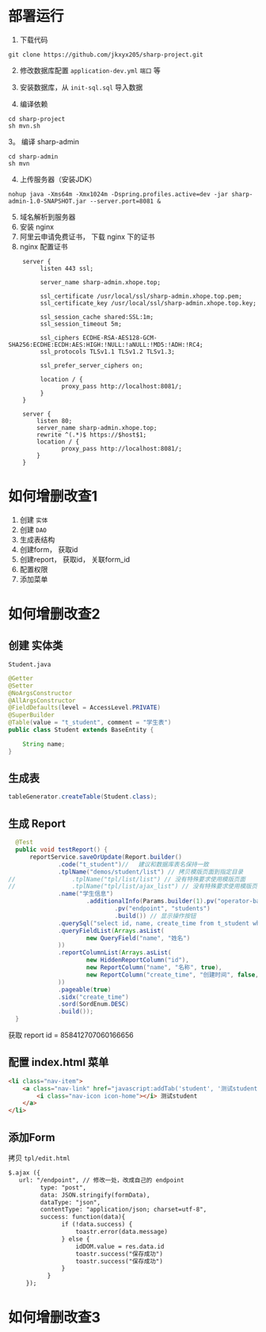 # 部署运行
1. 下载代码
```shell
git clone https://github.com/jkxyx205/sharp-project.git
```
2. 修改数据库配置 `application-dev.yml` `端口` 等
3. 安装数据库，从 `init-sql.sql` 导入数据 


2. 编译依赖
```shell
cd sharp-project
sh mvn.sh
```
3。 编译 sharp-admin
```shell
cd sharp-admin
sh mvn
```
4. 上传服务器（安装JDK）
```shell
nohup java -Xms64m -Xmx1024m -Dspring.profiles.active=dev -jar sharp-admin-1.0-SNAPSHOT.jar --server.port=8081 &
```
5. 域名解析到服务器
6. 安装 nginx
7. 阿里云申请免费证书， 下载 nginx 下的证书
8. nginx 配置证书
```
    server {
         listen 443 ssl;
     
         server_name sharp-admin.xhope.top;
 
         ssl_certificate /usr/local/ssl/sharp-admin.xhope.top.pem;
         ssl_certificate_key /usr/local/ssl/sharp-admin.xhope.top.key;
 
         ssl_session_cache shared:SSL:1m;
         ssl_session_timeout 5m;
     
         ssl_ciphers ECDHE-RSA-AES128-GCM-SHA256:ECDHE:ECDH:AES:HIGH:!NULL:!aNULL:!MD5:!ADH:!RC4;
         ssl_protocols TLSv1.1 TLSv1.2 TLSv1.3;

         ssl_prefer_server_ciphers on;
 
         location / {
               proxy_pass http://localhost:8081/;
         }
    }
    
    server {
        listen 80;
        server_name sharp-admin.xhope.top;
        rewrite ^(.*)$ https://$host$1;
        location / {
               proxy_pass http://localhost:8081/;
        }
    }
```
# 如何增删改查1
1. 创建 `实体`
2. 创建 `DAO`
3. 生成表结构
4. 创建form， 获取id
5. 创建report， 获取id， 关联form_id
6. 配置权限
7. 添加菜单

# 如何增删改查2
## 创建 实体类
`Student.java`
```java
@Getter
@Setter
@NoArgsConstructor
@AllArgsConstructor
@FieldDefaults(level = AccessLevel.PRIVATE)
@SuperBuilder
@Table(value = "t_student", comment = "学生表")
public class Student extends BaseEntity {

    String name;
}
```

## 生成表
```java
tableGenerator.createTable(Student.class);
```

## 生成 Report
```java
  @Test
  public void testReport() {
      reportService.saveOrUpdate(Report.builder()
              .code("t_student")// 　建议和数据库表名保持一致
              .tplName("demos/student/list") // 拷贝模版页面到指定目录
//                .tplName("tpl/list/list") // 没有特殊要求使用模版页面
//                .tplName("tpl/list/ajax_list") // 没有特殊要求使用模版页面
              .name("学生信息")
                      .additionalInfo(Params.builder(1).pv("operator-bar", true) // 显示操作按钮
                              .pv("endpoint", "students")
                              .build()) // 显示操作按钮
              .querySql("select id, name, create_time from t_student where name like :name and is_deleted = 0")
              .queryFieldList(Arrays.asList(
                      new QueryField("name", "姓名")
              ))
              .reportColumnList(Arrays.asList(
                      new HiddenReportColumn("id"),
                      new ReportColumn("name", "名称", true),
                      new ReportColumn("create_time", "创建时间", false,null, Arrays.asList("localDateTimeConverter"))
              ))
              .pageable(true)
              .sidx("create_time")
              .sord(SordEnum.DESC)
              .build());
  }
```
获取 report id = 858412707060166656

## 配置 index.html 菜单
```html
<li class="nav-item">
    <a class="nav-link" href="javascript:addTab('student', '测试student', '/reports/858412707060166656')">
        <i class="nav-icon icon-home"></i> 测试student
    </a>
</li>
```
## 添加Form
拷贝 `tpl/edit.html`
```html
$.ajax ({
   url: "/endpoint", // 修改一处，改成自己的 endpoint
         type: "post",
         data: JSON.stringify(formData),
         dataType: "json",
         contentType: "application/json; charset=utf-8",
         success: function(data){
               if (!data.success) {
                   toastr.error(data.message)
               } else {
                   idDOM.value = res.data.id
                   toastr.success("保存成功")
                   toastr.success("保存成功")
               }
           }
     });
```
# 如何增删改查3